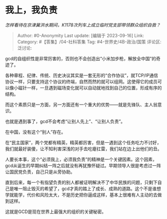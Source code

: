 # 我上，我负责
*怎样看待在京津冀洪水期间，K1178次列车上成立临时党支部带领群众组织自救？*

> Author: #0-Anonymity
> Last update: [编辑于 2023-09-16]
> Link:
> Category: #【答集】/04-社科答集
> Tag: #4-世界史/4B-政治/国策
> 评论区:
> 泛讨论:

gcd的自组织性是非常厉害的，否则也不会创造出“小米加步枪，解放全中国”的奇迹了。

各种章程、纪律、传统、历史决议其实是一套无形的“合作协议”，就TCP/IP通信协议一样，只要支持这个协议的终端，自然而然的就可以组网。这使得它的成员可以像小磁针一样，一旦遇到磁场变化就可以自动就地找到自己的位置，形成有序的结构。

而这个素质只是一方面，另一方面还有一个重大的优势——就是先锋队、主人翁意识。

也就是遇到事了，gcd不会考虑“让别人先上”、“让别人负责”。

在中国，没有这个“别人”存在。

在“民主国家”，两个党都有精英，精英都厉害，但是一遇到这个任务吃力不讨好，我们就最好装傻，让不知利害深浅的对手去吃瘪扛雷，我们站在边上出他们的丑。

人要长本事，这个“必须我上，必须我负责”的精神是一个关键因素。这个因素，gcd从诞生的早期纠结一阵之后就没有再犹豫怀疑过。早期领导人很是考虑过一阵让国民党负责，自己只是从旁协助。

直到后来，每一个有指望负责的别人都被证明解决不了中华民族的问题，只剩下自己是唯一阻止毁灭的希望了，gcd才真的踏上了成长、成熟的道路。这个不是谁想学就能学，代价和风险太大，不是历史把你逼成这样，基本上很难有人主动的去做到这样。

这就是GCD是现在世界上最强大的组织的关键秘密。
